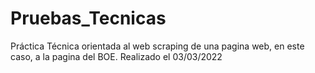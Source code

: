 # Pruebas_Tecnicas
Práctica Técnica orientada al web scraping de una pagina web, en este caso, a la pagina del BOE.
Realizado el 03/03/2022
